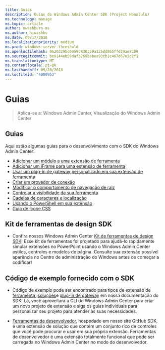 ```yaml
---
title: Guias
description: Guias do Windows Admin Center SDK (Project Honolulu)
ms.technology: manage
ms.topic: article
author: nwashburn-ms
ms.author: niwashbu
ms.date: 09/17/2018
ms.localizationpriority: medium
ms.prod: windows-server-threshold
ms.openlocfilehash: 0620329bc0059c830359a125dd865ffd39ae72b9
ms.sourcegitcommit: be0144eb59daf3269bebea93cb1c467d67e2d2f1
ms.translationtype: MT
ms.contentlocale: pt-BR
ms.lasthandoff: 09/20/2018
ms.locfileid: "4080953"
---
```

# Guias

>Aplica-se a: Windows Admin Center, Visualização do Windows Admin Center

## Guias
Aqui estão algumas guias para o desenvolvimento com o SDK do Windows Admin Center:

- [Adicionar um módulo a uma extensão de ferramenta](guides/add-module.md)
- [Adicionar um iFrame para uma extensão de ferramenta](guides/add-iframe.md)
- [Usar um plug-in de gateway personalizado em sua extensão de ferramenta](guides/use-custom-gateway-plugin.md)
- [Criar um provedor de conexão](guides/create-connection-provider.md)
- [Modificar o comportamento de navegação de raiz](guides/modify-root-navigation.md)
- [Controlar a visibilidade da sua ferramenta](guides/dynamic-tool-display.md)
- [Cadeias de caracteres e localização](guides/strings-localization.md)
- [Usando o PowerShell em sua extensão](guides/powershell.md)
- [Guia de ícone CSS](guides/cssicons.md)

## Kit de ferramentas de design SDK

- Confira nossos Windows Admin Center [Kit de ferramentas de design SDK](https://github.com/Microsoft/windows-admin-center-sdk/blob/master/WindowsAdminCenterDesignToolkit.zip)! Esse kit de ferramentas foi projetado para ajudá-lo rapidamente simular extensões no PowerPoint usando o Windows Admin Center estilos, controles e modelos de página. Consulte sua extensão possível aparência no Centro de administração do Windows antes de começar a codificar!

## Código de exemplo fornecido com o SDK

- Código de exemplo pode ser encontrado para tipos de extensão de [ferramenta](develop-tool.md), [soluções](develop-solution.md)e [plug-in de gateway](develop-gateway-plugin.md) em nossa documentação do SDK. Lá, você aproveitará a CLI do Windows Admin Center para criar um novo projeto de extensão e siga os guias individuais para personalizar seu projeto para atender às suas necessidades.

- [Ferramentas de desenvolvedor](https://aka.ms/wacsdk), hospedado em nosso site GitHub SDK, é uma extensão de solução que contém um conjunto rico de controles que você pode procurar e usar em sua própria extensão.  Ferramentas de desenvolvedor é uma extensão totalmente funcional que pode ser carregada no Windows Admin Center no modo do desenvolvedor.
